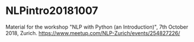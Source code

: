 # NLPintro20181007

Material for the workshop "NLP with Python (an Introduction)", 7th October 2018, Zurich.
https://www.meetup.com/NLP-Zurich/events/254827226/




